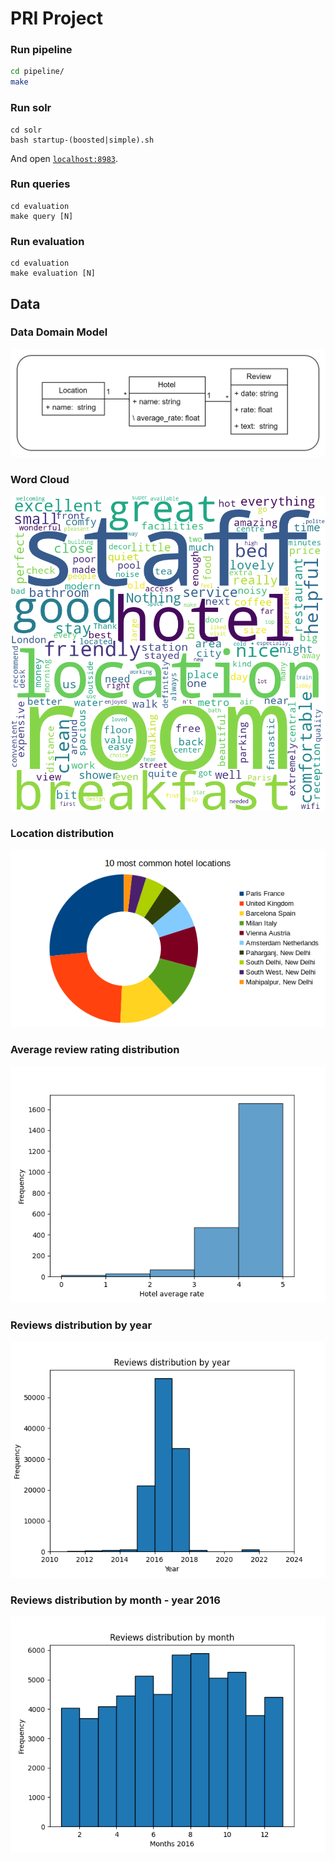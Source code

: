 # PRI Project

### Run pipeline

```bash
cd pipeline/
make
```

### Run solr

```
cd solr
bash startup-(boosted|simple).sh
```

And open [`localhost:8983`](http://localhost:8983).

### Run queries

```
cd evaluation
make query [N]
```

### Run evaluation

```
cd evaluation
make evaluation [N]
```

## Data

### Data Domain Model

![UML](./imgs/UML.png)

### Word Cloud

![Reviews WordCloud](./imgs/reviews_wordcloud.png)

### Location distribution

![Locations Distribution](./imgs/location_distribution_v2.png)

### Average review rating distribution

![Average Review Rating Distribution](./imgs/rating_distributions.png)

### Reviews distribution by year

![Reviews distribution by year](./imgs/date_distributions.png)

### Reviews distribution by month - year 2016

![Reviews distribution by year](./imgs/date_distributions_2016.png)